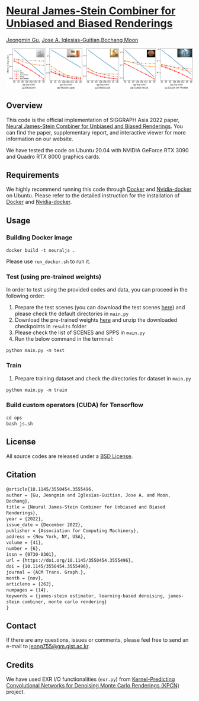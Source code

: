 # [Neural James-Stein Combiner for Unbiased and Biased Renderings](https://cglab.gist.ac.kr/sa22neuraljs/)

[Jeongmin Gu](https://cglab.gist.ac.kr/people/), [Jose A. Iglesias-Guitian](http://www.j4lley.com/),[Bochang Moon](https://cglab.gist.ac.kr/people/bochang.html)

![Teaser](teaser.png)

## Overview

This code is the official implementation of SIGGRAPH Asia 2022 paper, [Neural James-Stein Combiner for Unbiased and Biased Renderings](https://cglab.gist.ac.kr/sa22neuraljs/).
You can find the paper, supplementary report, and interactive viewer for more information on our website.

We have tested the code on Ubuntu 20.04 with NVIDIA GeForce RTX 3090 and Quadro RTX 8000 graphics cards.

## Requirements

We highly recommend running this code through [Docker](https://docs.docker.com/) and [Nvidia-docker](https://github.com/NVIDIA/nvidia-docker) on Ubuntu.
Please refer to the detailed instruction for the installation of [Docker](https://docs.docker.com/engine/install/ubuntu/) and [Nvidia-docker](https://docs.nvidia.com/datacenter/cloud-native/container-toolkit/install-guide.html#docker).


## Usage

### Building Docker image
```
docker build -t neuraljs .
```

Please use `run_docker.sh` to run it.

### Test (using pre-trained weights)

In order to test using the provided codes and data, you can proceed in the following order:

1. Prepare the test scenes (you can download the test scenes [here](https://drive.google.com/file/d/1ucot5_m9c6_lQYYdd9sFCm0fE32yDZBC/view?usp=share_link)) and  please check the default directories in `main.py`
2. Download the pre-trained weights [here](https://drive.google.com/file/d/1YkXG-o6GducTJIGlfILtI_dOCaiKzIRr/view?usp=share_link) and unzip the downloaded checkpoints in `results` folder
3. Please check the list of SCENES and SPPS in `main.py` 
3. Run the below command in the terminal:
```
python main.py -m test 
```

### Train
1. Prepare training dataset and check the directories for dataset in `main.py`
```
python main.py -m train
```

### Build custom operators (CUDA) for Tensorflow 
```
cd ops
bash js.sh
```
## License

All source codes are released under a [BSD License](license).


## Citation

```
@article{10.1145/3550454.3555496,
author = {Gu, Jeongmin and Iglesias-Guitian, Jose A. and Moon, Bochang},
title = {Neural James-Stein Combiner for Unbiased and Biased Renderings},
year = {2022},
issue_date = {December 2022},
publisher = {Association for Computing Machinery},
address = {New York, NY, USA},
volume = {41},
number = {6},
issn = {0730-0301},
url = {https://doi.org/10.1145/3550454.3555496},
doi = {10.1145/3550454.3555496},
journal = {ACM Trans. Graph.},
month = {nov},
articleno = {262},
numpages = {14},
keywords = {james-stein estimator, learning-based denoising, james-stein combiner, monte carlo rendering}
}

```

## Contact

If there are any questions, issues or comments, please feel free to send an e-mail to [jeong755@gm.gist.ac.kr](mailto:jeong755@gm.gist.ac.kr).

## Credits

We have used EXR I/O functionalities (`exr.py`) from [Kernel-Predicting Convolutional Networks for Denoising Monte Carlo Renderings (KPCN)](http://civc.ucsb.edu/graphics/Papers/SIGGRAPH2017_KPCN/) project.
